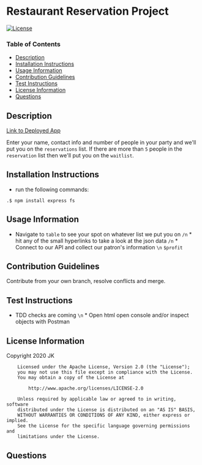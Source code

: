 # Restaurant Reservation Project 
[![License](https://img.shields.io/badge/License-Apache%202.0-blue.svg)](https://opensource.org/licenses/Apache-2.0)
### Table of Contents
  * [Description](#description)
  * [Installation Instructions](#installation-instructions)
  * [Usage Information](#usage-information)
  * [Contribution Guidelines](#contribution-guidelines)
  * [Test Instructions](#test-instructions)
  * [License Information](#license-information)
  * [Questions](#Questions)

 ## Description 
[Link to Deployed App](http://52.165.238.41/)

Enter your name, contact info and number of people in your party and we'll put you on the `reservations` list.  If there are more than `5` people in the `reservation` list then we'll put you on the `waitlist`.

 ## Installation Instructions 

* run the following commands:

```
.$ npm install express fs
```

 ## Usage Information 
 
* Navigate to `table` to see your spot on whatever list we put you on `/n` * hit any of the small hyperlinks to take a look at the json data `/n` * Connect to our API and collect our patron's information `\n` ```$profit```

 ## Contribution Guidelines 

Contribute from your own branch, resolve conflicts and merge.

 ## Test Instructions 

* TDD checks are coming `\n` * Open html open console and/or inspect objects with Postman

## License Information
Copyright 2020 JK

        Licensed under the Apache License, Version 2.0 (the "License");
        you may not use this file except in compliance with the License.
        You may obtain a copy of the License at
     
            http://www.apache.org/licenses/LICENSE-2.0
     
        Unless required by applicable law or agreed to in writing, software
        distributed under the License is distributed on an "AS IS" BASIS,
        WITHOUT WARRANTIES OR CONDITIONS OF ANY KIND, either express or implied.
        See the License for the specific language governing permissions and
        limitations under the License.
## Questions
